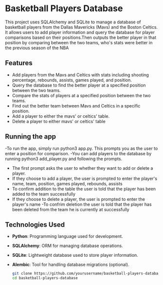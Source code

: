# Basketball Players Database

This project uses SQLAlchemy and SQLite to manage a database of basketball players from the Dallas Mavericks (Mavs) and the Boston Celtics. It allows users to add player information and query the database for player comparisons based on their positions.Then outputs the better player in that position by comparing between the two teams, who's stats were better in the previous season of the NBA

## Features

- Add players from the Mavs and Celtics with stats including shooting percentage, rebounds, assists, games played, and position.
- Query the database to find the better player at a specified position between the two teams.
- Compare the stats of players at a specified position between the two teams.
- Find out the better team between Mavs and Celtics in a specific position.
- Add a player to either the mavs' or celtics' table.
- Delete a player to either mavs' or celtics' table

## Running the app
-To run the app, simply run python3 app.py. This prompts you as the user to enter a position for comparison.
-You can add players to the database by running python3 add_player.py and following the prompts.
- The first prompt asks the user to whether they want to add or delete a player.
- If they choose to add a player, the user is prompted to enter the player's name, team, position, games played, rebounds, assists
- To confirm addition to the table the user is told that the player has been added to the team successfully
- If they choose to delete a player, the user is prompted to enter the player's name 
-To confrim deletion  the user is told that the player has been deleted from the team he is currently at successfully

## Technologies Used

- **Python**: Programming language used for development.
- **SQLAlchemy**: ORM for managing database operations.
- **SQLite**: Lightweight database used to store player information.
- **Alembic**: Tool for handling database migrations (optional).

   ```bash
   git clone https://github.com/yourusername/basketball-players-database.git
   cd basketball-players-database
